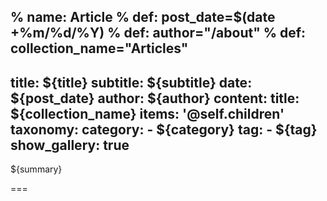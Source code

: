 % name: Article
% def: post_date=$(date +%m/%d/%Y)
% def: author="/about"
% def: collection_name="Articles"
---
title: ${title}
subtitle: ${subtitle}
date: ${post_date}
author: ${author}
content:
    title: ${collection_name}
    items: '@self.children'
taxonomy:
    category: 
        - ${category}
    tag: 
        - ${tag}
show_gallery: true
---

${summary}

===



